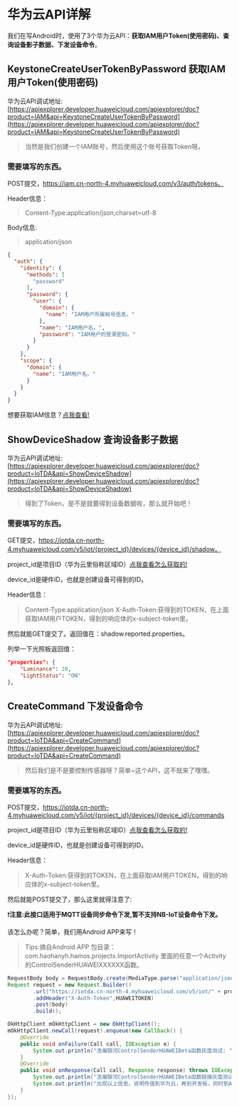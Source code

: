# 华为云API详解

我们在写Android时，使用了3个华为云API：**获取IAM用户Token(使用密码)、查询设备影子数据、下发设备命令**。

## KeystoneCreateUserTokenByPassword 获取IAM用户Token(使用密码)

华为云API调试地址:[https://apiexplorer.developer.huaweicloud.com/apiexplorer/doc?product=IAM&api=KeystoneCreateUserTokenByPassword](https://apiexplorer.developer.huaweicloud.com/apiexplorer/doc?product=IAM&api=KeystoneCreateUserTokenByPassword)

> 当然是我们创建一个IAM账号，然后使用这个账号获取Token呀。

### 需要填写的东西。

POST提交，https://iam.cn-north-4.myhuaweicloud.com/v3/auth/tokens。

Header信息：

> Content-Type:application/json;charset=utf-8

Body信息:

> application/json

``` json
{
  "auth": {
    "identity": {
      "methods": [
        "password"
      ],
      "password": {
        "user": {
          "domain": {
            "name": "IAM用户所属帐号信息。"
          },
          "name": "IAM用户名。",
          "password": "IAM用户的登录密码。"
        }
      }
    },
    "scope": {
      "domain": {
        "name": "IAM用户名。"
      }
    }
  }
}
```

想要获取IAM信息？[点我查看!](https://support.huaweicloud.com/api-iam/iam_17_0002.html)


## ShowDeviceShadow 查询设备影子数据

华为云API调试地址:[https://apiexplorer.developer.huaweicloud.com/apiexplorer/doc?product=IoTDA&api=ShowDeviceShadow](https://apiexplorer.developer.huaweicloud.com/apiexplorer/doc?product=IoTDA&api=ShowDeviceShadow)

> 得到了Token，是不是就要得到设备数据啦，那么就开始吧！

### 需要填写的东西。

GET提交，https://iotda.cn-north-4.myhuaweicloud.com/v5/iot/{project_id}/devices/{device_id}/shadow。

project_id是项目ID（华为云里俗称区域ID）[点我查看怎么获取的!](https://support.huaweicloud.com/api-iam/iam_17_0002.html)

device_id是硬件ID，也就是创建设备可得到的ID。

Header信息：

> Content-Type:application/json
> X-Auth-Token:获得到的TOKEN，在上面获取IAM用户TOKEN，得到的响应体的x-subject-token里。

然后就能GET提交了。返回值在：shadow.reported.properties。

列举一下光照板返回值：
``` json
"properties": {
	"Luminance": 20,
	"LightStatus": "ON"
},
```

## CreateCommand 下发设备命令

华为云API调试地址:[https://apiexplorer.developer.huaweicloud.com/apiexplorer/doc?product=IoTDA&api=CreateCommand](https://apiexplorer.developer.huaweicloud.com/apiexplorer/doc?product=IoTDA&api=CreateCommand)

> 然后我们是不是要控制传感器呀？简单~这个API，这不就来了嘿嘿。

### 需要填写的东西。

POST提交，https://iotda.cn-north-4.myhuaweicloud.com/v5/iot/{project_id}/devices/{device_id}/commands

project_id是项目ID（华为云里俗称区域ID）[点我查看怎么获取的!](https://support.huaweicloud.com/api-iam/iam_17_0002.html)

device_id是硬件ID，也就是创建设备可得到的ID。

Header信息：

> X-Auth-Token:获得到的TOKEN，在上面获取IAM用户TOKEN，得到的响应体的x-subject-token里。

然后就能POST提交了，那么这里就得注意了:

❗**注意:此接口适用于MQTT设备同步命令下发,暂不支持NB-IoT设备命令下发。**

该怎么办呢？简单，我们用Android APP来写！

> Tips:摘自Android APP 包目录：com.haohanyh.hamos.projectx.ImportActivity 里面的任意一个Activity的ControlSenderHUAWEIXXXXXX函数。

``` java
RequestBody body = RequestBody.create(MediaType.parse("application/json;charset=utf-8"), json);
Request request = new Request.Builder()
        .url("https://iotda.cn-north-4.myhuaweicloud.com/v5/iot/" + project_id + "/devices/" + device_id + "/commands")
        .addHeader("X-Auth-Token",HUAWEITOKEN)
        .post(body)
        .build();

OkHttpClient mOkHttpClient = new OkHttpClient();
mOkHttpClient.newCall(request).enqueue(new Callback() {
    @Override
    public void onFailure(Call call, IOException e) {
        System.out.println("浩瀚银河ControlSenderHUAWEIBeta函数灰度测试: " + e.getLocalizedMessage() + "，灰度测试失败");
    }
    @Override
    public void onResponse(Call call, Response response) throws IOException {
        System.out.println("浩瀚银河ControlSenderHUAWEIBeta函数链接灰度测试: " + response.body().string());
        System.out.println("出现以上信息，说明传值到华为云，再到开发板，同时到APP上显示情况，成功");
    }
});
```